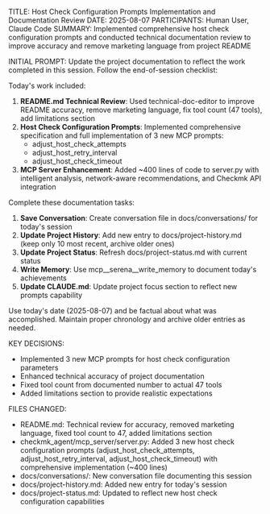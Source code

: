 TITLE: Host Check Configuration Prompts Implementation and Documentation Review
DATE: 2025-08-07
PARTICIPANTS: Human User, Claude Code
SUMMARY: Implemented comprehensive host check configuration prompts and conducted technical documentation review to improve accuracy and remove marketing language from project README

INITIAL PROMPT: Update the project documentation to reflect the work completed in this session. Follow the end-of-session checklist:

Today's work included:
1. **README.md Technical Review**: Used technical-doc-editor to improve README accuracy, remove marketing language, fix tool count (47 tools), add limitations section
2. **Host Check Configuration Prompts**: Implemented comprehensive specification and full implementation of 3 new MCP prompts:
   - adjust_host_check_attempts
   - adjust_host_retry_interval  
   - adjust_host_check_timeout
3. **MCP Server Enhancement**: Added ~400 lines of code to server.py with intelligent analysis, network-aware recommendations, and Checkmk API integration

Complete these documentation tasks:

1. **Save Conversation**: Create conversation file in docs/conversations/ for today's session
2. **Update Project History**: Add new entry to docs/project-history.md (keep only 10 most recent, archive older ones)
3. **Update Project Status**: Refresh docs/project-status.md with current status
4. **Write Memory**: Use mcp__serena__write_memory to document today's achievements
5. **Update CLAUDE.md**: Update project focus section to reflect new prompts capability

Use today's date (2025-08-07) and be factual about what was accomplished. Maintain proper chronology and archive older entries as needed.

KEY DECISIONS:
- Implemented 3 new MCP prompts for host check configuration parameters
- Enhanced technical accuracy of project documentation
- Fixed tool count from documented number to actual 47 tools
- Added limitations section to provide realistic expectations

FILES CHANGED:
- README.md: Technical review for accuracy, removed marketing language, fixed tool count to 47, added limitations section
- checkmk_agent/mcp_server/server.py: Added 3 new host check configuration prompts (adjust_host_check_attempts, adjust_host_retry_interval, adjust_host_check_timeout) with comprehensive implementation (~400 lines)
- docs/conversations/: New conversation file documenting this session
- docs/project-history.md: Added new entry for today's session
- docs/project-status.md: Updated to reflect new host check configuration capabilities